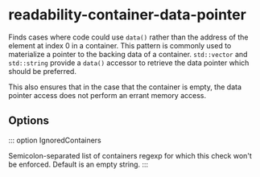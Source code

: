 # readability-container-data-pointer

Finds cases where code could use `data()` rather than the address of the
element at index 0 in a container. This pattern is commonly used to
materialize a pointer to the backing data of a container. `std::vector`
and `std::string` provide a `data()` accessor to retrieve the data
pointer which should be preferred.

This also ensures that in the case that the container is empty, the data
pointer access does not perform an errant memory access.

## Options

::: option
IgnoredContainers

Semicolon-separated list of containers regexp for which this check
won\'t be enforced. Default is an empty string.
:::
